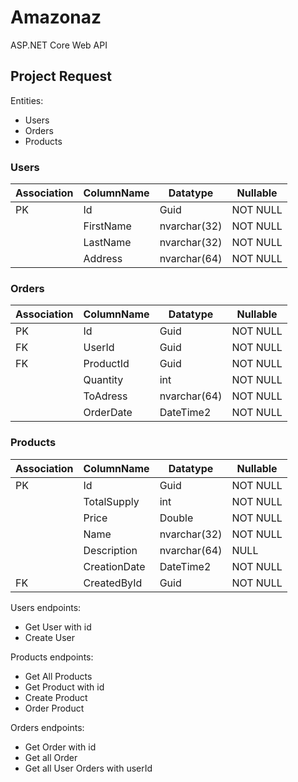# Amazonaz
ASP.NET Core Web API

## Project Request

Entities: 
* Users
* Orders
* Products


### Users
| Association | ColumnName | Datatype | Nullable |
| -- | -- | -- | -- | 
| PK | Id | Guid | NOT NULL |
| | FirstName | nvarchar(32) | NOT NULL |
| | LastName | nvarchar(32) | NOT NULL |
| | Address | nvarchar(64) | NOT NULL |

### Orders
| Association | ColumnName | Datatype | Nullable |
| -- | -- | -- | -- | 
| PK | Id | Guid | NOT NULL |
| FK | UserId | Guid | NOT NULL |
| FK | ProductId | Guid | NOT NULL |
| | Quantity | int | NOT NULL |
| | ToAdress | nvarchar(64) | NOT NULL |
| | OrderDate | DateTime2 | NOT NULL |

### Products
| Association | ColumnName | Datatype | Nullable |
| -- | -- | -- | -- | 
| PK | Id | Guid | NOT NULL |
| | TotalSupply | int | NOT NULL |
| | Price | Double | NOT NULL |
| | Name | nvarchar(32) | NOT NULL |
| | Description | nvarchar(64) | NULL |
| | CreationDate | DateTime2 | NOT NULL |
| FK | CreatedById | Guid | NOT NULL |

Users endpoints:
* Get User with id
* Create User

Products endpoints:
* Get All Products
* Get Product with id
* Create Product
* Order Product

Orders endpoints:
* Get Order with id
* Get all Order
* Get all User Orders with userId
